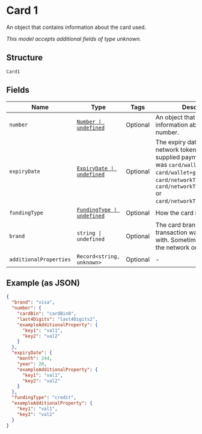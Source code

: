 
# Card 1

An object that contains information about the card used.

*This model accepts additional fields of type unknown.*

## Structure

`Card1`

## Fields

| Name | Type | Tags | Description |
|  --- | --- | --- | --- |
| `number` | [`Number \| undefined`](../../doc/models/number.md) | Optional | An object that contains information about the card number. |
| `expiryDate` | [`ExpiryDate \| undefined`](../../doc/models/expiry-date.md) | Optional | The expiry date of the card or network token (where the supplied paymentInstrument was `card/wallet+applepay`, `card/wallet+googlepay`, `card/networkToken`, `card/networkToken+applepay` or `card/networkToken+googlepay`). |
| `fundingType` | [`FundingType \| undefined`](../../doc/models/funding-type.md) | Optional | How the card is funded. |
| `brand` | `string \| undefined` | Optional | The card brand that the transaction was processed with. Sometimes referred to as the network or scheme. |
| `additionalProperties` | `Record<string, unknown>` | Optional | - |

## Example (as JSON)

```json
{
  "brand": "visa",
  "number": {
    "cardBin": "cardBin8",
    "last4Digits": "last4Digits2",
    "exampleAdditionalProperty": {
      "key1": "val1",
      "key2": "val2"
    }
  },
  "expiryDate": {
    "month": 244,
    "year": 20,
    "exampleAdditionalProperty": {
      "key1": "val1",
      "key2": "val2"
    }
  },
  "fundingType": "credit",
  "exampleAdditionalProperty": {
    "key1": "val1",
    "key2": "val2"
  }
}
```

